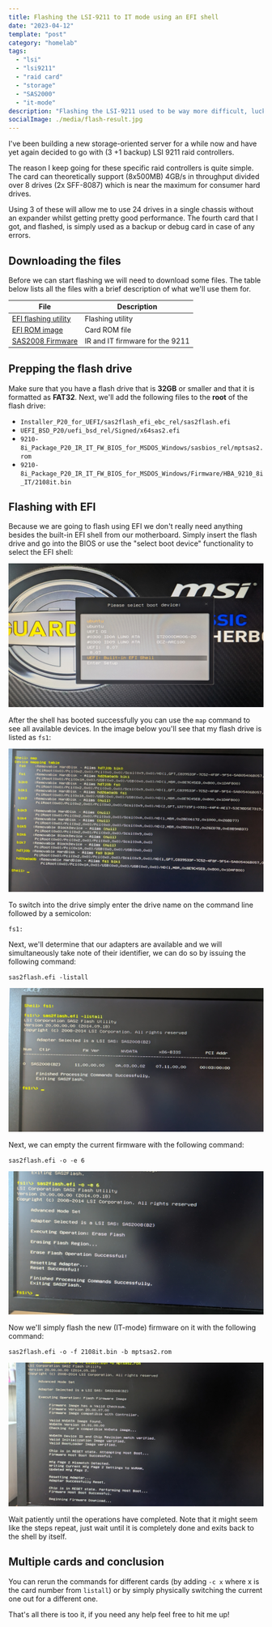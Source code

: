 ```yaml
---
title: Flashing the LSI-9211 to IT mode using an EFI shell
date: "2023-04-12"
template: "post"
category: "homelab"
tags:
  - "lsi"
  - "lsi9211"
  - "raid card"
  - "storage"
  - "SAS2000"
  - "it-mode"
description: "Flashing the LSI-9211 used to be way more difficult, luckily the EFI shell makes this task a lot simpler!"
socialImage: ./media/flash-result.jpg
---
```



I've been building a new storage-oriented server for a while now and have yet again decided to go with (3 +1 backup) LSI 9211 raid controllers.

The reason I keep going for these specific raid controllers is quite simple. The card can theoretically support (8x500MB) 4GB/s in throughput divided over 8 drives (2x SFF-8087) which is near the maximum for consumer hard drives.

Using 3 of these will allow me to use 24 drives in a single chassis without an expander whilst getting pretty good performance.
The fourth card that I got, and flashed, is simply used as a backup or debug card in case of any errors.

## Downloading the files

Before we can start flashing we will need to download some files.
The table below lists all the files with a brief description of what we'll use them for.

| File                                                            | Description                     |
| --------------------------------------------------------------- | ------------------------------- |
| [EFI flashing utility](https://docs.broadcom.com/docs/12350820) | Flashing utility                |
| [EFI ROM image](https://docs.broadcom.com/docs/12348628)        | Card ROM file                   |
| [SAS2008 Firmware](https://docs.broadcom.com/docs/12350504)     | IR and IT firmware for the 9211 |

## Prepping the flash drive

Make sure that you have a flash drive that is **32GB** or smaller and that it is formatted as **FAT32**.
Next, we'll add the following files to the **root** of the flash drive:

- `Installer_P20_for_UEFI/sas2flash_efi_ebc_rel/sas2flash.efi`
- `UEFI_BSD_P20/uefi_bsd_rel/Signed/x64sas2.efi`
- `9210-8i_Package_P20_IR_IT_FW_BIOS_for_MSDOS_Windows/sasbios_rel/mptsas2.rom`
- `9210-8i_Package_P20_IR_IT_FW_BIOS_for_MSDOS_Windows/Firmware/HBA_9210_8i_IT/2108it.bin`

## Flashing with EFI

Because we are going to flash using EFI we don't really need anything besides the built-in EFI shell from our motherboard. Simply insert the flash drive and go into the BIOS or use the "select boot device" functionality to select the EFI shell:

!["picture of the monitor showing boot options"](./media/boot-selector.jpg "selecting the EFI shell boot option")

After the shell has booted successfully you can use the `map` command to see all available devices. In the image below you'll see that my flash drive is listed as `fs1`:

![A list of devices in the EFI shell](./media/map-devices.jpg "a list of devices note that `fs1` is my flash drive")

To switch into the drive simply enter the drive name on the command line followed by a semicolon:

```efi
fs1:
```

Next, we'll determine that our adapters are available and we will simultaneously take note of their identifier, we can do so by issuing the following command:

```efi
sas2flash.efi -listall
```

!["list of adapters"](./media/list-adapters.jpg "a list of adapters, I flash them one at a time so I only have card '0' available to me")

Next, we can empty the current firmware with the following command:

```efi
sas2flash.efi -o -e 6
```

![Showing the result of the erasing action](./media/empty-firmware.jpg "bye, bye firmware 😢")

Now we'll simply flash the new (IT-mode) firmware on it with the following command:

```efi
sas2flash.efi -o -f 2108it.bin -b mptsas2.rom
```

![result of flashing in the EFI shell](./media/flash-result.jpg "1 card down, 3 more to go!")

Wait patiently until the operations have completed. Note that it might seem like the steps repeat, just wait until it is completely done and exits back to the shell by itself.

## Multiple cards and conclusion

You can rerun the commands for different cards (by adding `-c x` where x is the card number from `listall`) or by simply physically switching the current one out for a different one.

That's all there is too it, if you need any help feel free to hit me up!

